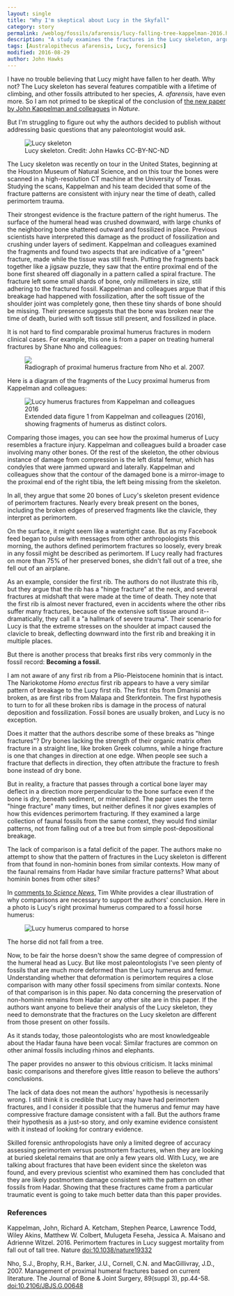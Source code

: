 ```yaml
---
layout: single
title: "Why I'm skeptical about Lucy in the Skyfall"
category: story
permalink: /weblog/fossils/afarensis/lucy-falling-tree-kappelman-2016.html
description: "A study examines the fractures in the Lucy skeleton, arguing that they are a result of massive perimortem trauma."
tags: [Australopithecus afarensis, Lucy, forensics]
modified: 2016-08-29
author: John Hawks
---
```



I have no trouble believing that Lucy might have fallen to her death. Why not? The Lucy skeleton has several features compatible with a lifetime of climbing, and other fossils attributed to her species, <em>A. afarensis</em>, have even more. So I am not primed to be skeptical of the conclusion of <a href="http://dx.doi.org/10.1038/nature19332">the new paper by John Kappelman and colleagues</a> in <em>Nature</em>. 

But I'm struggling to figure out why the authors decided to publish without addressing basic questions that any paleontologist would ask. 

<figure>
<img src="/images/lucy-skeleton-drawing-hawks-small.png" alt="Lucy skeleton" />
<figcaption>Lucy skeleton. Credit: John Hawks CC-BY-NC-ND</figcaption>
</figure>


The Lucy skeleton was recently on tour in the United States, beginning at the Houston Museum of Natural Science, and on this tour the bones were scanned in a high-resolution CT machine at the University of Texas. Studying the scans, Kappelman and his team decided that some of the fracture patterns are consistent with injury near the time of death, called perimortem trauma. 

Their strongest evidence is the fracture pattern of the right humerus. The surface of the humeral head was crushed downward, with large chunks of the neighboring bone shattered outward and fossilized in place. Previous scientists have interpreted this damage as the product of fossilization and crushing under layers of sediment. Kappelman and colleagues examined the fragments and found two aspects that are indicative of a "green" fracture, made while the tissue was still fresh. Putting the fragments back together like a jigsaw puzzle, they saw that the entire proximal end of the bone first sheared off diagonally in a pattern called a spiral fracture. The fracture left some small shards of bone, only millimeters in size, still adhering to the fractured fossil. Kappelman and colleagues argue that if this breakage had happened with fossilization, after the soft tissue of the shoulder joint was completely gone, then these tiny shards of bone should be missing. Their presence suggests that the bone was broken near the time of death, buried with soft tissue still present, and fossilized in place. 

It is not hard to find comparable proximal humerus fractures in modern clinical cases. For example, this one is from a paper on treating humeral fractures by Shane Nho and colleagues: 

<figure>
<img src="/images/fractured-proximal-humerus-radiograph-nho-2007.jpg">
<figcaption>Radiograph of proximal humerus fracture from Nho et al. 2007. </figcaption>
</figure>

Here is a diagram of the fragments of the Lucy proximal humerus from Kappelman and colleagues: 

<figure>
<img src="/images/kappelman-lucy-humerus-ct-colored.jpg" alt="Lucy humerus fractures from Kappelman and colleagues 2016" />
<figcaption>Extended data figure 1 from Kappelman and colleagues (2016), showing fragments of humerus as distinct colors.</figcaption>
</figure>


Comparing those images, you can see how the proximal humerus of Lucy resembles a fracture injury. Kappelman and colleagues build a broader case involving many other bones. Of the rest of the skeleton, the other obvious instance of damage from compression is the left distal femur, which has condyles that were jammed upward and laterally. Kappelman and colleagues show that the contour of the damaged bone is a mirror-image to the proximal end of the right tibia, the left being missing from the skeleton. 

In all, they argue that some 20 bones of Lucy's skeleton present evidence of perimortem fractures. Nearly every break present on the bones, including the broken edges of preserved fragments like the clavicle, they interpret as perimortem. 

On the surface, it might seem like a watertight case. But as my Facebook feed began to pulse with messages from other anthropologists this morning, the authors defined perimortem fractures so loosely, every break in any fossil might be described as perimortem. If Lucy really had fractures on more than 75% of her preserved bones, she didn't fall out of a tree, she fell out of an airplane. 

As an example, consider the first rib. The authors do not illustrate this rib, but they argue that the rib has a "hinge fracture" at the neck, and several fractures at midshaft that were made at the time of death. They note that the first rib is almost never fractured, even in accidents where the other ribs suffer many fractures, because of the extensive soft tissue around it--dramatically, they call it a "a hallmark of severe trauma". Their scenario for Lucy is that the extreme stresses on the shoulder at impact caused the clavicle to break, deflecting downward into the first rib and breaking it in multiple places. 

But there is another process that breaks first ribs very commonly in the fossil record: <strong>Becoming a fossil.</strong> 

I am not aware of any first rib from a Plio-Pleistocene hominin that is intact. The Nariokotome <em>Homo erectus</em> first rib appears to have a very similar pattern of breakage to the Lucy first rib. The first ribs from Dmanisi are broken, as are first ribs from Malapa and Sterkfontein. The first hypothesis to turn to for all these broken ribs is damage in the process of natural deposition and fossilization. Fossil bones are usually broken, and Lucy is no exception. 

Does it matter that the authors describe some of these breaks as "hinge fractures"? Dry bones lacking the strength of their organic matrix often fracture in a straight line, like broken Greek columns, while a hinge fracture is one that changes in direction at one edge. When people see such a fracture that deflects in direction, they often attribute the fracture to fresh bone instead of dry bone. 

But in reality, a fracture that passes through a cortical bone layer may deflect in a direction more perpendicular to the bone surface even if the bone is dry, beneath sediment, or mineralized. The paper uses the term "hinge fracture" many times, but neither defines it nor gives examples of how this evidences perimortem fracturing. If they examined a large collection of faunal fossils from the same context, they would find similar patterns, not from falling out of a tree but from simple post-depositional breakage.

The lack of comparison is a fatal deficit of the paper. The authors make no attempt to show that the pattern of fractures in the Lucy skeleton is different from that found in non-hominin bones from similar contexts. How many of the faunal remains from Hadar have similar fracture patterns? What about hominin bones from other sites?

In <a href="https://www.sciencenews.org/article/fossil-autopsy-claims-lucy-fell-tree">comments to <em>Science News</em>,</a> Tim White provides a clear illustration of why comparisons are necessary to support the authors' conclusion. Here in a photo is Lucy's right proximal humerus compared to a fossil horse humerus: 

<figure>
<img src="/images/white-horse-humerus-lucy.png" alt="Lucy humerus compared to horse" />
</figure>

The horse did not fall from a tree. 

Now, to be fair the horse doesn't show the same degree of compression of the humeral head as Lucy. But like most paleontologists I've seen plenty of fossils that are much more deformed than the Lucy humerus and femur. Understanding whether that deformation is perimortem requires a close comparison with many other fossil specimens from similar contexts. None of that comparison is in this paper. No data concerning the preservation of non-hominin remains from Hadar or any other site are in this paper. If the authors want anyone to believe their analysis of the Lucy skeleton, they need to demonstrate that the fractures on the Lucy skeleton are different from those present on other fossils. 

As it stands today, those paleontologists who are most knowledgeable about the Hadar fauna have been vocal: Similar fractures are common on other animal fossils including rhinos and elephants. 

The paper provides no answer to this obvious criticism. It lacks minimal basic comparisons and therefore gives little reason to believe the authors' conclusions. 

The lack of data does not mean the authors' hypothesis is necessarily wrong. I still think it is credible that Lucy may have had perimortem fractures, and I consider it possible that the humerus and femur may have compressive fracture damage consistent with a fall. But the authors frame their hypothesis as a just-so story, and only examine evidence consistent with it instead of looking for contrary evidence. 

Skilled forensic anthropologists have only a limited degree of accuracy assessing perimortem versus postmortem fractures, when they are looking at buried skeletal remains that are only a few years old. With Lucy, we are talking about fractures that have been evident since the skeleton was found, and every previous scientist who examined them has concluded that they are likely postmortem damage consistent with the pattern on other fossils from Hadar. Showing that these fractures came from a particular traumatic event is going to take much better data than this paper provides. 


### References

<p class="cite">Kappelman, John, Richard A. Ketcham, Stephen Pearce, Lawrence Todd, Wiley Akins, Matthew W. Colbert, Mulugeta Feseha, Jessica A. Maisano and Adrienne Witzel. 2016. Perimortem fractures in Lucy suggest mortality from fall out of tall tree. Nature <a href="http://dx.doi.org/10.1038/nature19332">doi:10.1038/nature19332</a></p>

<p class="cite">Nho, S.J., Brophy, R.H., Barker, J.U., Cornell, C.N. and MacGillivray, J.D., 2007. Management of proximal humeral fractures based on current literature. The Journal of Bone & Joint Surgery, 89(suppl 3), pp.44-58. <a href="http://dx.doi.org/10.2106/JBJS.G.00648">doi:10.2106/JBJS.G.00648</a></p>

